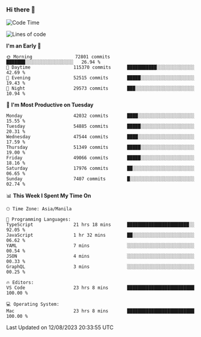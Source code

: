### Hi there 👋

<!--START_SECTION:waka-->
![Code Time](http://img.shields.io/badge/Code%20Time-4%2C230%20hrs%2028%20mins-blue)

![Lines of code](https://img.shields.io/badge/From%20Hello%20World%20I%27ve%20Written-104.7%20million%20lines%20of%20code-blue)

**I'm an Early 🐤** 

```text
🌞 Morning                72801 commits       ███████░░░░░░░░░░░░░░░░░░   26.94 % 
🌆 Daytime                115370 commits      ███████████░░░░░░░░░░░░░░   42.69 % 
🌃 Evening                52515 commits       █████░░░░░░░░░░░░░░░░░░░░   19.43 % 
🌙 Night                  29573 commits       ███░░░░░░░░░░░░░░░░░░░░░░   10.94 % 
```
📅 **I'm Most Productive on Tuesday** 

```text
Monday                   42032 commits       ████░░░░░░░░░░░░░░░░░░░░░   15.55 % 
Tuesday                  54885 commits       █████░░░░░░░░░░░░░░░░░░░░   20.31 % 
Wednesday                47544 commits       ████░░░░░░░░░░░░░░░░░░░░░   17.59 % 
Thursday                 51349 commits       █████░░░░░░░░░░░░░░░░░░░░   19.00 % 
Friday                   49066 commits       █████░░░░░░░░░░░░░░░░░░░░   18.16 % 
Saturday                 17976 commits       ██░░░░░░░░░░░░░░░░░░░░░░░   06.65 % 
Sunday                   7407 commits        █░░░░░░░░░░░░░░░░░░░░░░░░   02.74 % 
```


📊 **This Week I Spent My Time On** 

```text
🕑︎ Time Zone: Asia/Manila

💬 Programming Languages: 
TypeScript               21 hrs 18 mins      ███████████████████████░░   92.05 % 
JavaScript               1 hr 32 mins        ██░░░░░░░░░░░░░░░░░░░░░░░   06.62 % 
YAML                     7 mins              ░░░░░░░░░░░░░░░░░░░░░░░░░   00.54 % 
JSON                     4 mins              ░░░░░░░░░░░░░░░░░░░░░░░░░   00.33 % 
GraphQL                  3 mins              ░░░░░░░░░░░░░░░░░░░░░░░░░   00.25 % 

🔥 Editors: 
VS Code                  23 hrs 8 mins       █████████████████████████   100.00 % 

💻 Operating System: 
Mac                      23 hrs 8 mins       █████████████████████████   100.00 % 
```


 Last Updated on 12/08/2023 20:33:55 UTC
<!--END_SECTION:waka-->


<!--
**rad182/rad182** is a ✨ _special_ ✨ repository because its `README.md` (this file) appears on your GitHub profile.

Here are some ideas to get you started:

- 🔭 I’m currently working on ...
- 🌱 I’m currently learning ...
- 👯 I’m looking to collaborate on ...
- 🤔 I’m looking for help with ...
- 💬 Ask me about ...
- 📫 How to reach me: ...
- 😄 Pronouns: ...
- ⚡ Fun fact: ...
-->
